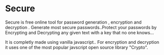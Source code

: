 # Secure

Secure is free online tool for  password   generation , encryption and decryption . Generate most secure passwords..Protect your passwords by Encrypting and Decrypting any given text with a key that no one knows...

It is completly made using vanilla javascript.. For encryption and decryption it uses one of the most popular javscript open source library "Crypto".
